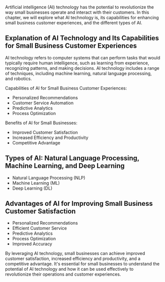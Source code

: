
Artificial intelligence (AI) technology has the potential to revolutionize the way small businesses operate and interact with their customers. In this chapter, we will explore what AI technology is, its capabilities for enhancing small business customer experiences, and the different types of AI.

Explanation of AI Technology and Its Capabilities for Small Business Customer Experiences
-----------------------------------------------------------------------------------------

AI technology refers to computer systems that can perform tasks that would typically require human intelligence, such as learning from experience, recognizing patterns, and making decisions. AI technology includes a range of techniques, including machine learning, natural language processing, and robotics.

Capabilities of AI for Small Business Customer Experiences:

* Personalized Recommendations
* Customer Service Automation
* Predictive Analytics
* Process Optimization

Benefits of AI for Small Businesses:

* Improved Customer Satisfaction
* Increased Efficiency and Productivity
* Competitive Advantage

Types of AI: Natural Language Processing, Machine Learning, and Deep Learning
-----------------------------------------------------------------------------

* Natural Language Processing (NLP)
* Machine Learning (ML)
* Deep Learning (DL)

Advantages of AI for Improving Small Business Customer Satisfaction
-------------------------------------------------------------------

* Personalized Recommendations
* Efficient Customer Service
* Predictive Analytics
* Process Optimization
* Improved Accuracy

By leveraging AI technology, small businesses can achieve improved customer satisfaction, increased efficiency and productivity, and a competitive advantage. It's essential for small businesses to understand the potential of AI technology and how it can be used effectively to revolutionize their operations and customer experiences.


